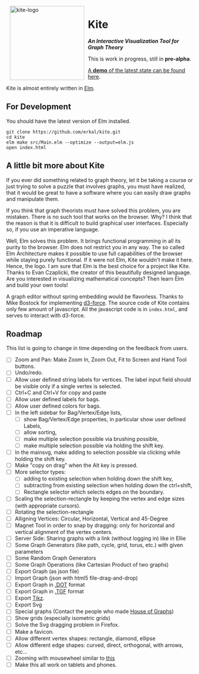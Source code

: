 <img width="200" alt="kite-logo" src="https://cloud.githubusercontent.com/assets/2286325/24246365/471df478-0fc7-11e7-845e-0719dcc9adef.png" align="left" hspace="10" vspace="6">

# Kite

***An Interactive Visualization Tool for Graph Theory***

This is work in progress, still in **pre-alpha**.

[A **demo** of the latest state can be found here](https://erkal.github.io/kite/).

Kite is almost entirely written in [Elm](http://elm-lang.org/).

## For Development

You should have the latest version of Elm installed.

```shell
git clone https://github.com/erkal/kite.git
cd kite
elm make src/Main.elm --optimize --output=elm.js
open index.html
```

## A little bit more about Kite

If you ever did something related to graph theory, let it be taking a course or just trying to solve a puzzle that involves graphs, you must have realized, that it would be great to have a software where you can easily draw graphs and manipulate them.

If you think that graph theorists must have solved this problem, you are mistaken. There is no such tool that works on the browser. Why? I think that the reason is that it is difficult to build graphical user interfaces. Especially so, if you use an imperative language.

Well, Elm solves this problem. It brings functional programming in all its purity to the browser. Elm does not restrict you in any way. The so called Elm Architecture makes it possible to use full capabilities of the browser while staying purely functional. If it were not Elm, Kite wouldn't make it here. Hence, the logo. I am sure that Elm is the best choice for a project like Kite. Thanks to Evan Czaplicki, the creator of this beautifully designed language. Are you interested in visualizing mathematical concepts? Then learn Elm and build your own tools!

A graph editor without spring embedding would be flavorless. Thanks to Mike Bostock for implementing [d3-force](https://github.com/d3/d3/blob/master/API.md#forces-d3-force). The source code of Kite contains only few amount of javascript. All the javascript code is in `index.html`, and serves to interact with d3-force.

## Roadmap

This list is going to change in time depending on the feedback from users.

+ [ ] Zoom and Pan: Make Zoom In, Zoom Out, Fit to Screen and Hand Tool buttons.
+ [ ] Undo/redo.
+ [ ] Allow user defined string labels for vertices. The label input field should be visible only if a single vertex is selected.
+ [ ] Ctrl+C and Ctrl+V for copy and paste
+ [ ] Allow user defined labels for bags.
+ [ ] Allow user defined colors for bags.
+ [ ] In the left sidebar for Bag/Vertex/Edge lists,
  + [ ] show Bag/Vertex/Edge properties, in particular show user defined Labels,
  + [ ] allow sorting,
  + [ ] make multiple selection possible via brushing possible,
  + [ ] make multiple selection possible via holding the shift key.
+ [ ] In the mainsvg, make adding to selection possible via clicking while holding the shift key.
+ [ ] Make "copy on drag" when the Alt key is pressed.
+ [ ] More selector types:
  + [ ] adding to existing selection when holding down the shift key,
  + [ ] subtracting from existing selection when holding down the ctrl+shift,
  + [ ] Rectangle selector which selects edges on the boundary.
+ [ ] Scaling the selection-rectangle by keeping the vertex and edge sizes (with appropriate cursors).
+ [ ] Rotating the selection-rectangle
+ [ ] Alligning Vertices: Circular, Horizontal, Vertical and 45-Degree
+ [ ] Magnet Tool in order to snap by dragging: only for horizontal and vertical alignment of the vertex centers.
+ [ ] Server Side: Sharing graphs with a link (without logging in) like in Ellie
+ [ ] Some Graph Generators (like path, cycle, grid, torus, etc.) with given parameters
+ [ ] Some Random Graph Generators
+ [ ] Some Graph Operations (like Cartesian Product of two graphs)
+ [ ] Export Graph (as json file)
+ [ ] Import Graph (json with html5 file-drag-and-drop)
+ [ ] Export Graph in [.DOT](https://en.wikipedia.org/wiki/DOT_(graph_description_language)) format
+ [ ] Export Graph in [.TGF](https://en.wikipedia.org/wiki/Trivial_Graph_Format) format
+ [ ] Export [Tikz](http://www.texample.net/tikz/).
+ [ ] Export Svg
+ [ ] Special graphs (Contact the people who made [House of Graphs](https://hog.grinvin.org/))
+ [ ] Show grids (especially isometric grids)
+ [ ] Solve the Svg dragging problem in Firefox.
+ [ ] Make a favicon.
+ [ ] Allow different vertex shapes: rectangle, diamond, ellipse
+ [ ] Allow different edge shapes: curved, direct, orthogonal, with arrows, etc...
+ [ ] Zooming with mousewheel similar to [this](https://bl.ocks.org/mbostock/6226534)
+ [ ] Make this all work on tablets and phones.